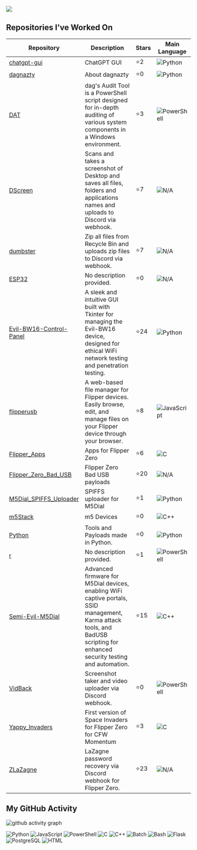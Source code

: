 
<div>
  <a href="https://github.com/dagnazty"><img align="left" src="https://github-readme-stats.vercel.app/api?username=dagnazty&show_icons=true&theme=radical" /></a>
</div>


<br clear="left"/>

## Repositories I've Worked On

| Repository | Description | Stars | Main Language |
|------------|-------------|-------|---------------|
| [chatgpt-gui](https://github.com/dagnazty/chatgpt-gui) | ChatGPT GUI | ⭐2 | ![Python](https://img.shields.io/badge/-Python-informational?style=for-the-badge&logo=python&logoColor=white) |
| [dagnazty](https://github.com/dagnazty/dagnazty) | About dagnazty | ⭐0 | ![Python](https://img.shields.io/badge/-Python-informational?style=for-the-badge&logo=python&logoColor=white) |
| [DAT](https://github.com/dagnazty/DAT) | dag's Audit Tool is a PowerShell script designed for in-depth auditing of various system components in a Windows environment. | ⭐3 | ![PowerShell](https://img.shields.io/badge/-PowerShell-informational?style=for-the-badge&logo=powershell&logoColor=white) |
| [DScreen](https://github.com/dagnazty/DScreen) | Scans and takes a screenshot of Desktop and saves all files, folders and applications names and uploads to Discord via webhook.  | ⭐7 | ![N/A](https://img.shields.io/badge/-N/A-informational?style=for-the-badge&logo=n/a&logoColor=white) |
| [dumbster](https://github.com/dagnazty/dumbster) | Zip all files from Recycle Bin and uploads zip files to Discord via webhook. | ⭐7 | ![N/A](https://img.shields.io/badge/-N/A-informational?style=for-the-badge&logo=n/a&logoColor=white) |
| [ESP32](https://github.com/dagnazty/ESP32) | No description provided. | ⭐0 | ![N/A](https://img.shields.io/badge/-N/A-informational?style=for-the-badge&logo=n/a&logoColor=white) |
| [Evil-BW16-Control-Panel](https://github.com/dagnazty/Evil-BW16-Control-Panel) | A sleek and intuitive GUI built with Tkinter for managing the Evil-BW16 device, designed for ethical WiFi network testing and penetration testing. | ⭐24 | ![Python](https://img.shields.io/badge/-Python-informational?style=for-the-badge&logo=python&logoColor=white) |
| [flipperusb](https://github.com/dagnazty/flipperusb) | A web-based file manager for Flipper devices. Easily browse, edit, and manage files on your Flipper device through your browser. | ⭐8 | ![JavaScript](https://img.shields.io/badge/-JavaScript-informational?style=for-the-badge&logo=javascript&logoColor=white) |
| [Flipper_Apps](https://github.com/dagnazty/Flipper_Apps) | Apps for Flipper Zero | ⭐6 | ![C](https://img.shields.io/badge/-C-informational?style=for-the-badge&logo=c&logoColor=white) |
| [Flipper_Zero_Bad_USB](https://github.com/dagnazty/Flipper_Zero_Bad_USB) | Flipper Zero Bad USB payloads | ⭐20 | ![N/A](https://img.shields.io/badge/-N/A-informational?style=for-the-badge&logo=n/a&logoColor=white) |
| [M5Dial_SPIFFS_Uploader](https://github.com/dagnazty/M5Dial_SPIFFS_Uploader) | SPIFFS uploader for M5Dial  | ⭐1 | ![Python](https://img.shields.io/badge/-Python-informational?style=for-the-badge&logo=python&logoColor=white) |
| [m5Stack](https://github.com/dagnazty/m5Stack) | m5 Devices | ⭐0 | ![C++](https://img.shields.io/badge/-C++-informational?style=for-the-badge&logo=c++&logoColor=white) |
| [Python](https://github.com/dagnazty/Python) | Tools and Payloads made in Python. | ⭐0 | ![Python](https://img.shields.io/badge/-Python-informational?style=for-the-badge&logo=python&logoColor=white) |
| [r](https://github.com/dagnazty/r) | No description provided. | ⭐1 | ![PowerShell](https://img.shields.io/badge/-PowerShell-informational?style=for-the-badge&logo=powershell&logoColor=white) |
| [Semi-Evil-M5Dial](https://github.com/dagnazty/Semi-Evil-M5Dial) | Advanced firmware for M5Dial devices, enabling WiFi captive portals, SSID management, Karma attack tools, and BadUSB scripting for enhanced security testing and automation. | ⭐15 | ![C++](https://img.shields.io/badge/-C++-informational?style=for-the-badge&logo=c++&logoColor=white) |
| [VidBack](https://github.com/dagnazty/VidBack) | Screenshot taker and video uploader via Discord webhook.  | ⭐0 | ![PowerShell](https://img.shields.io/badge/-PowerShell-informational?style=for-the-badge&logo=powershell&logoColor=white) |
| [Yappy_Invaders](https://github.com/dagnazty/Yappy_Invaders) | First version of Space Invaders for Flipper Zero for CFW Momentum | ⭐3 | ![C](https://img.shields.io/badge/-C-informational?style=for-the-badge&logo=c&logoColor=white) |
| [ZLaZagne](https://github.com/dagnazty/ZLaZagne) | LaZagne password recovery via Discord webhook for Flipper Zero. | ⭐23 | ![N/A](https://img.shields.io/badge/-N/A-informational?style=for-the-badge&logo=n/a&logoColor=white) |

## My GitHub Activity

![github activity graph](https://github-readme-activity-graph.vercel.app/graph?username=dagnazty&theme=high-contrast)

<img src="https://img.shields.io/badge/-Python-3776AB?style=flat-square&logo=python&logoColor=white" alt="Python" /> <img src="https://img.shields.io/badge/-JavaScript-F7DF1E?style=flat-square&logo=javascript&logoColor=black" alt="JavaScript" /> <img src="https://img.shields.io/badge/-PowerShell-5391FE?style=flat-square&logo=powershell&logoColor=white" alt="PowerShell" /> <img src="https://img.shields.io/badge/-C-00599C?style=flat-square&logo=c&logoColor=white" alt="C" /> <img src="https://img.shields.io/badge/-C++-00599C?style=flat-square&logo=c%2B%2B&logoColor=white" alt="C++" /> <img src="https://img.shields.io/badge/-Batch-4D4D4D?style=flat-square&logo=windows&logoColor=white" alt="Batch" /> <img src="https://img.shields.io/badge/-Bash-4EAA25?style=flat-square&logo=gnu-bash&logoColor=white" alt="Bash" /> <img src="https://img.shields.io/badge/-Flask-000000?style=flat-square&logo=flask&logoColor=white" alt="Flask" /> <img src="https://img.shields.io/badge/-PostgreSQL-316192?style=flat-square&logo=postgresql&logoColor=white" alt="PostgreSQL" /> <img src="https://img.shields.io/badge/-HTML-E34F26?style=flat-square&logo=html5&logoColor=white" alt="HTML" />
